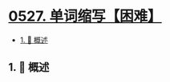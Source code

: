 # [0527. 单词缩写【困难】](https://github.com/Tdahuyou/TNotes.leetcode/tree/main/notes/0527.%20%E5%8D%95%E8%AF%8D%E7%BC%A9%E5%86%99%E3%80%90%E5%9B%B0%E9%9A%BE%E3%80%91)

<!-- region:toc -->

- [1. 📝 概述](#1--概述)

<!-- endregion:toc -->

## 1. 📝 概述
